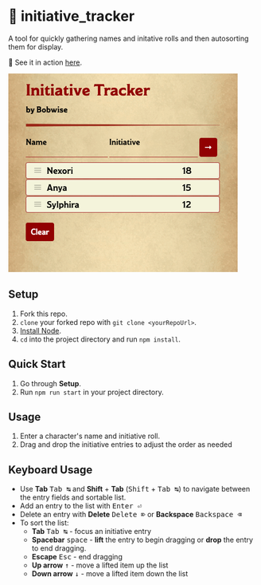 # 📝 initiative_tracker
A tool for quickly gathering names and initative rolls and then autosorting them for display.

🎲 See it in action [here](https://bwise-initiative-tracker.herokuapp.com/).

![Demonstration gif](src/images/demo.gif)

## Setup

1. Fork this repo.
1. `clone` your forked repo with `git clone <yourRepoUrl>`.
1. [Install Node](https://nodejs.org/en/).
1. `cd` into the project directory and run `npm install`.

## Quick Start

1. Go through **Setup**.
1. Run `npm run start` in your project directory.

## Usage

1. Enter a character's name and initiative roll.
2. Drag and drop the initiative entries to adjust the order as needed

## Keyboard Usage

- Use **Tab** <kbd>Tab ↹</kbd> and **Shift** + **Tab** (<kbd>Shift</kbd> + <kbd>Tab ↹</kbd>) to navigate between the entry fields and sortable list.
- Add an entry to the list with <kbd>Enter ⏎</kbd>
- Delete an entry with **Delete** <kbd>Delete ⌦</kbd> or **Backspace** <kbd>Backspace ⌫</kbd>
- To sort the list:
    - **Tab** <kbd>Tab ↹</kbd> - focus an initiative entry
    - **Spacebar** <kbd>space</kbd> - **lift** the entry to begin dragging or **drop** the entry to end dragging.
    - **Escape** <kbd>Esc</kbd> - end dragging
    - **Up arrow** <kbd>↑</kbd> - move a lifted item up the list
    - **Down arrow** <kbd>↓</kbd> - move a lifted item down the list
